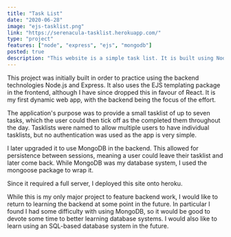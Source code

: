 ```yaml
---
title: "Task List"
date: "2020-06-28"
image: "ejs-tasklist.png"
link: "https://serenacula-tasklist.herokuapp.com/"
type: "project"
features: ["node", "express", "ejs", "mongodb"]
posted: true
description: "This website is a simple task list. It is built using Node.js with Express in the backend, and EJS templating for the frontend. It also features a MongoDB database in the backend, to allow for persistence between user sessions."
---
```


This project was initially built in order to practice using the backend technologies Node.js and Express. It also uses the EJS templating package in the frontend, although I have since dropped this in favour of React. It is my first dynamic web app, with the backend being the focus of the effort.

The application's purpose was to provide a small tasklist of up to seven tasks, which the user could then tick off as the completed them throughout the day. Tasklists were named to allow multiple users to have individual tasklists, but no authentication was used as the app is very simple.

I later upgraded it to use MongoDB in the backend. This allowed for persistence between sessions, meaning a user could leave their tasklist and later come back. While MongoDB was my database system, I used the mongoose package to wrap it.

Since it required a full server, I deployed this site onto heroku.

While this is my only major project to feature backend work, I would like to return to learning the backend at some point in the future. In particular I found I had some difficulty with using MongoDB, so it would be good to devote some time to better learning database systems. I would also like to learn using an SQL-based database system in the future.